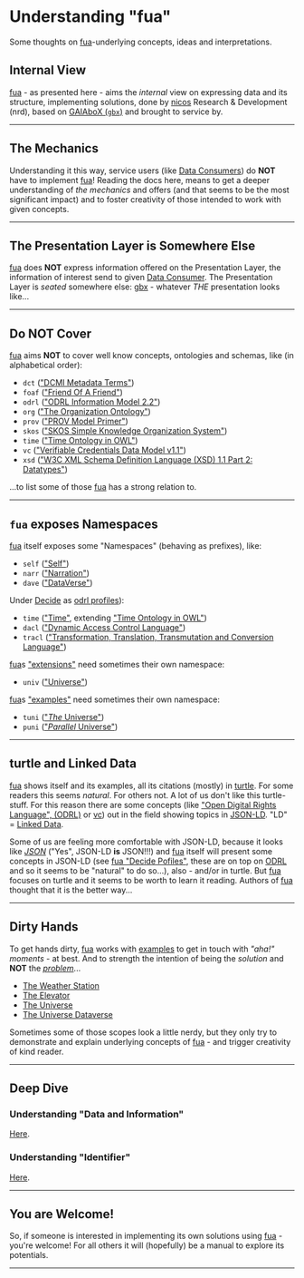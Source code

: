 # Understanding "fua"

Some thoughts on [fua](../README.md)-underlying concepts, ideas and interpretations.

## Internal View

[fua](../README.md) - as presented here - aims the _internal_ view on expressing data and its structure,
implementing solutions, done by [nicos](https:///www.nicos-ag.com) Research & Development (nrd), based on
[GAIAboX (`gbx`)](https://github.com/nicosResearchAndDevelopment/gbx/README.md) and brought to service by.

---

## The Mechanics

Understanding it this way, service users (like [Data Consumers](../glossary/README.md#data-consumer)) do **NOT** have to
implement [fua](../README.md)! Reading the docs here, means to get a deeper understanding of _the mechanics_ and offers
(and that seems to be the most significant impact) and to foster creativity of those intended to work with given
concepts.

---

## The Presentation Layer is Somewhere Else

[fua](../README.md) does **NOT** express information offered on the Presentation Layer, the information of interest send
to given [Data Consumer](../glossary/README.md#data-consumer). The Presentation Layer is _seated_ somewhere
else: [gbx](https://github.com/nicosResearchAndDevelopment/gbx/README.md) - whatever _THE_ presentation looks
like...

---

## Do **NOT** Cover

[fua](../README.md) aims **NOT** to cover well know concepts, ontologies and schemas, like (in alphabetical order):

- `dct` (["DCMI Metadata Terms"](https://www.dublincore.org/specifications/dublin-core/dcmi-terms/))
- `foaf` (["Friend Of A Friend"](http://xmlns.com/foaf/spec/))
- `odrl` (["ODRL Information Model 2.2"](https://www.w3.org/TR/odrl-model/))
- `org` (["The Organization Ontology"](https://www.w3.org/TR/vocab-org/))
- `prov` (["PROV Model Primer"](https://www.w3.org/TR/prov-primer/))
- `skos` (["SKOS Simple Knowledge Organization System"](https://www.w3.org/TR/skos-reference/))
- `time` (["Time Ontology in OWL"](https://www.w3.org/TR/owl-time/))
- `vc` (["Verifiable Credentials Data Model v1.1"](https://www.w3.org/TR/vc-data-model/))
- `xsd` (["W3C XML Schema Definition Language (XSD) 1.1 Part 2: Datatypes"](https://www.w3.org/TR/xmlschema11-2/))

...to list some of those [fua](../README.md) has a strong relation to.

---

## `fua` exposes Namespaces

[fua](../README.md) itself exposes some "Namespaces" (behaving as prefixes), like:

- `self` (["Self"](../self/README.md))
- `narr` (["Narration"](../extension/narration/README.md))
- `dave` (["DataVerse"](../extension/dataverse/README.md))

Under [Decide](../extension/decide/README.md) as [odrl profiles](https://www.w3.org/TR/odrl-model/#profile)):

- `time` (["Time"](../extension/decide/profile/time/README.md),
  extending ["Time Ontology in OWL"](https://www.w3.org/TR/owl-time/))
- `dacl` (["Dynamic Access Control Language"](../extension/decide/profile/dacl/README.md))
- `tracl` (["Transformation, Translation, Transmutation and Conversion Language"](../extension/decide/profile/tracl/README.md))

[fua](../README.md)s ["extensions"](../extension/README.md) need sometimes their own namespace:

- `univ` (["Universe"](../extension/universe/README.md))

[fua](../README.md)s ["examples"](../example/README.md) need sometimes their own namespace:

- `tuni` (["_The_ Universe"](../example/theuniverse/README.md))
- `puni` (["_Parallel_ Universe"](../example/theuniverse/README.md))

---

## turtle and Linked Data

[fua](../README.md) shows itself and its examples, all its citations (mostly) in
[turtle](../glossary/README.md#turtle). For some readers this seems _natural_. For others not. A lot of us don't like
this turtle-stuff. For this reason there are some concepts
(like ["Open Digital Rights Language", (ODRL)](../glossary/README.md#odrl)
or [vc](https://www.w3.org/TR/vc-data-model/)) out in the field showing topics in
[JSON-LD](https://www.w3.org/TR/json-ld11/). "LD" = [Linked Data](https://en.wikipedia.org/wiki/Linked_data).

Some of us are feeling more comfortable with JSON-LD, because it looks like [_JSON_](https://en.wikipedia.org/wiki/JSON)
("Yes", JSON-LD **is** JSON!!!) and [fua](../README.md) itself will present some concepts in JSON-LD
(see [fua "Decide Pofiles"](../extension/decide/profile/README.md), these are on top on [ODRL](../glossary/README.md#odrl)
and so it seems to be "natural" to do so...), also - and/or in turtle. But [fua](../README.md) focuses on turtle
and it seems to be worth to learn it reading. Authors of [fua](../README.md) thought that it is the better way...

---

## Dirty Hands

To get hands dirty, [fua](../README.md) works with [examples](../èxample/README.md) to get in touch with
_"aha!" moments_ - at best. And to strength the intention of being the _solution_
and **NOT** the [_problem_](../glossary/README.md#problem-layer)...

- [The Weather Station](../èxample/theweatherstation/README.md)
- [The Elevator](../èxample/theelevator/README.md)
- [The Universe](../example/theuniverse/README.md)
- [The Universe Dataverse](../èxample/dataversetuni/README.md)

Sometimes some of those scopes look a little nerdy, but they only try to demonstrate and explain
underlying concepts of [fua](../README.md) - and trigger creativity of kind reader.

---

## Deep Dive

### Understanding "Data and Information"

[Here](./data_and_information/README.md).

### Understanding "Identifier"

[Here](./identifier/README.md).

---

## You are Welcome!

So, if someone is interested in implementing its own solutions using [fua](../README.md) - you're welcome! For all
others it will (hopefully) be a manual to explore its potentials.

---